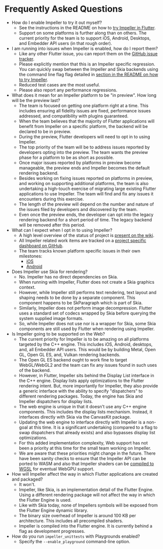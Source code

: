 # Frequently Asked Questions

* How do I enable Impeller to try it out myself?
  * See the instructions in the README on how to [try Impeller in
    Flutter](https://github.com/flutter/engine/tree/main/impeller#try-impeller-in-flutter).
  * Support on some platforms is further along than on others. The current
    priority for the team is to support iOS, Android, Desktops, and Embedder API
    users (in that rough order).
* I am running into issues when Impeller is enabled, how do I report them?
  * Like any other Flutter issue, you can report them on the [GitHub issue
    tracker](https://github.com/flutter/flutter/issues/new/choose).
  * Please explicitly mention that this is an Impeller specific regression. You
    can quickly swap between the Impeller and Skia backends using the command
    line flag flag detailed in [section in the README on how to try
    Impeller](https://github.com/flutter/engine/tree/main/impeller#try-impeller-in-flutter).
  * Reduced test cases are the most useful.
  * Please also report any performance regressions.
* What does it mean for an Impeller platform to be "in preview". How long will
  be the preview last?
  * The team is focused on getting one platform right at a time. This includes
    ensuring all fidelity issues are fixed, performance issues addressed, and
    compatibility with plugins guaranteed.
  * When the team believes that the majority of Flutter applications will
    benefit from Impeller on a specific platform, the backend will be declared
    to be in preview.
  * During the preview, Flutter developers will need to opt in to using
    Impeller.
  * The top priority of the team will be to address issues reported by
    developers opting into the preview. The team wants the preview phase for a
    platform to be as short as possible.
  * Once major issues reported by platforms in preview become manageable, the
    preview ends and Impeller becomes the default rendering backend.
  * Besides working on fixing issues reported on platforms in preview, and
    working on supporting additional platforms, the team is also undertaking a
    high-touch exercise of migrating large existing Flutter applications to use
    Impeller. The team will find and fix any issues it encounters during this
    exercise.
  * The length of the preview will depend on the number and nature of the issues
    filed by developers and discovered by the team.
  * Even once the preview ends, the developer can opt into the legacy rendering
    backend for a short period of time. The legacy backend will be removed after
    this period.
* What can I expect when I opt in to using Impeller?
  * A high level overview of the status of project is [present on the
    wiki](https://github.com/flutter/flutter/wiki/Impeller#status).
  * All Impeller related work items are tracked on a [project specific dashboard
    on GitHub](https://github.com/orgs/flutter/projects/21).
  * The team tracks known platform specific issues in their own milestones:
    * [iOS](https://github.com/flutter/flutter/milestone/77)
    * [Android](https://github.com/flutter/flutter/milestone/76)
* Does Impeller use Skia for rendering?
  * No. Impeller has no direct dependencies on Skia.
  * When running with Impeller, Flutter does not create a Skia graphics context.
  * However, while Impeller still performs text rendering, text layout and
    shaping needs to be done by a separate component. This component happens to
    be SkParagraph which is part of Skia.
  * Similarly, Impeller does not perform image decompression. Flutter uses a
    standard set of codecs wrapped by Skia before querying the system supplied
    image formats.
  * So, while Impeller does not use nor is a wrapper for Skia, some Skia
    components are still used by Flutter when rendering using Impeller.
* Is Impeller going to be supported on the Web?
  * The current priority for Impeller is to be amazing on all platforms targeted
    by the C++ engine. This includes iOS, Android, desktops, and, all Embedder
    API users. This would be by building Metal, Open GL, Open GL ES, and, Vulkan
    rendering backends.
  * The Open GL ES backend ought to work fine to target WebGL/WebGL2 and the
    team can fix any issues found in such uses of the backend.
  * However, in Flutter, Impeller sits behind the Display List interface in the
    C++ engine. Display lists apply optimizations to the Flutter rendering
    intent. But, more importantly for Impeller, they also provide a generic
    interface with the ability to specify "dispatchers" to different rendering
    packages. Today, the engine has Skia and Impeller dispatchers for display
    lists.
  * The web engine is unique in that it doesn't use any C++ engine components.
    This includes the display lists mechanism. Instead, it interfaces directly
    with Skia via the CanvasKit package.
  * Updating the web engine to interface directly with Impeller is a non-goal at
    this time. It is a significant undertaking (compared to a flag to swap
    dispatchers that already exists) and also bypasses display list
    optimizations.
  * For this added implementation complexity, Web support has not been a
    priority at this time for the small team working on Impeller.
  * We are aware that these priorities might change in the future. There have
    been sanity checks to ensure that the Impeller API can be ported to WASM and
    also that Impeller shaders can be [compiled to
    WGSL](https://github.com/chinmaygarde/wgsl_sandbox) for eventual WebGPU
    support.
* How will Impeller affect the way in which Flutter applications are created and
  packaged?
  * It won't.
  * Impeller, like Skia, is an implementation detail of the Flutter Engine.
    Using a different rendering package will not affect the way in which the
    Flutter Engine is used.
  * Like with Skia today, none of Impellers symbols will be exposed from the
    Flutter Engine dynamic library.
  * The binary size overhead of Impeller is around 100 KB per architecture. This
    includes all precompiled shaders.
  * Impeller is compiled into the Flutter engine. It is currently behind a flag
    as development progresses.
* How do you run `impeller_unittests` with Playgrounds enabled?
  * Specify the `--enable_playground` command-line option.
